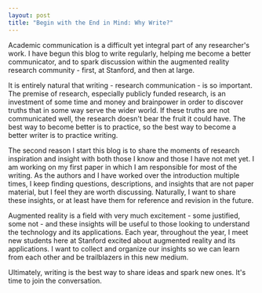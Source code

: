 ```yaml
---
layout: post
title: "Begin with the End in Mind: Why Write?"
---
```

Academic communication is a difficult yet integral part of any researcher's work.
I have begun this blog to write regularly, helping me become a better communicator, and to spark discussion within the augmented reality research community - first, at Stanford, and then at large.

It is entirely natural that writing - research communication - is so important.
The premise of research, especially publicly funded research, is an investment of some time and money and brainpower in order to discover truths that in some way serve the wider world.
If these truths are not communicated well, the research doesn't bear the fruit it could have.
The best way to become better is to practice, so the best way to become a better writer is to practice writing. 

The second reason I start this blog is to share the moments of research inspiration and insight with both those I know and those I have not met yet.
I am working on my first paper in which I am responsible for most of the writing.
As the authors and I have worked over the introduction multiple times, I keep finding questions, descriptions, and insights that are not paper material, but I feel they are worth discussing.
Naturally, I want to share these insights, or at least have them for reference and revision in the future.

Augmented reality is a field with very much excitement - some justified, some not - and these insights will be useful to those looking to understand the technology and its applications.
Each year, throughout the year, I meet new students here at Stanford excited about augmented reality and its applications.
I want to collect and organize our insights so we can learn from each other and be trailblazers in this new medium.

Ultimately, writing is the best way to share ideas and spark new ones. It's time to join the conversation.
